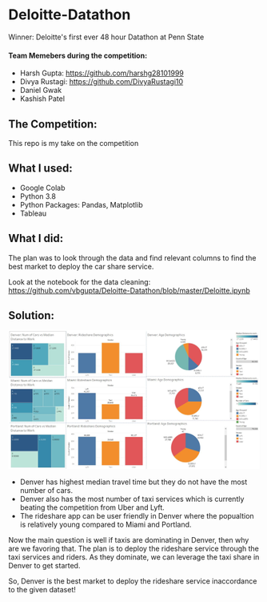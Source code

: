 # Deloitte-Datathon
Winner: Deloitte's first ever 48 hour Datathon at Penn State
#### Team Memebers during the competition:
* Harsh Gupta: https://github.com/harshg28101999
* Divya Rustagi: https://github.com/DivyaRustagi10
* Daniel Gwak
* Kashish Patel


## The Competition:
This repo is my take on the competition

## What I used:
* Google Colab
* Python 3.8
* Python Packages: Pandas, Matplotlib
* Tableau

## What I did:
The plan was to look through the data and find relevant columns to find the best market to deploy the car share service.

Look at the notebook for the data cleaning: https://github.com/vbgupta/Deloitte-Datathon/blob/master/Deloitte.ipynb

## Solution:
![alt text](https://github.com/vbgupta/Deloitte-Datathon/blob/master/Deloitte_Tableau_Dashboard.JPG?raw=true)

* Denver has highest median travel time but they do not have the most number of cars.
* Denver also has the most number of taxi services which is currently beating the competition from Uber and Lyft.
* The rideshare app can be user friendly in Denver where the popualtion is relatively young compared to Miami and Portland.

Now the main question is well if taxis are dominating in Denver, then why are we favoring that. 
The plan is to deploy the rideshare service through the taxi services and riders. As they dominate, we can leverage the taxi share in Denver to get started.

So, Denver is the best market to deploy the rideshare service inaccordance to the given dataset!
